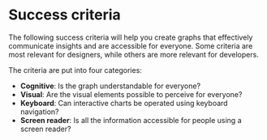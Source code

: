 <script setup>
  import Cognitive from './cognitive.md';
  import Visual from './visual.md';
  import Keyboard from './keyboard.md';
  import Screenreader from './screenreader.md';
</script>

# Success criteria

The following success criteria will help you create graphs that effectively communicate insights and are accessible for everyone. Some criteria are most relevant for designers, while others are more relevant for developers.

The criteria are put into four categories:
- **Cognitive**: Is the graph understandable for everyone?
- **Visual**: Are the visual elements possible to perceive for everyone?
- **Keyboard**: Can interactive charts be operated using keyboard navigation?
- **Screen reader**: Is all the information accessible for people using a screen reader?

<tabs-content>
  <template #cognitive>
   <cognitive />
  </template>
  <template #visual>
    <visual />
  </template>
  <template #keyboard_navigation>
    <keyboard />
  </template>
  <template #screen_reader>
    <screenreader />
  </template>
</tabs-content>
